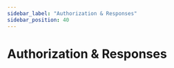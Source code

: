 ```yaml
---
sidebar_label: "Authorization & Responses"
sidebar_position: 40
---
```


# Authorization & Responses
